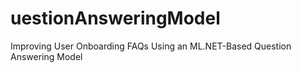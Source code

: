 # uestionAnsweringModel
Improving User Onboarding FAQs Using an ML.NET-Based Question Answering Model
